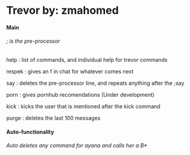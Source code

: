 # Trevor by: zmahomed

#### Main

###### ; is the pre-processor



help : list of commands, and individual help for trevor commands

respek : gives an f in chat for whatever comes next

say : deletes the pre-processor line, and repeats anything after the ;say

porn : gives pornhub recomendations (Under development)

kick : kicks the user that is mentioned after the kick command

purge : deletes the last 100 messages





#### Auto-functionality

###### Auto deletes any command for ayana and calls her a B*
